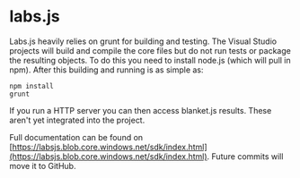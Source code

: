 labs.js
=======
Labs.js heavily relies on grunt for building and testing. The Visual Studio projects will build and compile the core files but do not run tests or package the resulting objects. To do this you need to install node.js (which will pull in npm). After this building and running is as simple as:

```
npm install
grunt
```

If you run a HTTP server you can then access blanket.js results. These aren't yet integrated into the project.

Full documentation can be found on [https://labsjs.blob.core.windows.net/sdk/index.html](https://labsjs.blob.core.windows.net/sdk/index.html). Future commits will move it to GitHub.
